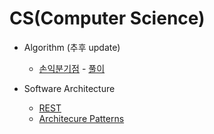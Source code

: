 # CS(Computer Science)

* Algorithm (추후 update)
  * [손익분기점](https://www.acmicpc.net/problem/1712) - [풀이](https://github.com/Hae-gun/TIL/blob/master/CS/CT/Algorithm/BackjoonProblem/손익분기점.md)
  
    
* Software Architecture
  * [REST](https://github.com/Hae-gun/TIL/blob/master/CS/SoftwareArchitecture/REST.md)
  * [Architecure Patterns](https://github.com/Hae-gun/TIL/blob/master/CS/SoftwareArchitecture/ArchitecturalPatterns.md)